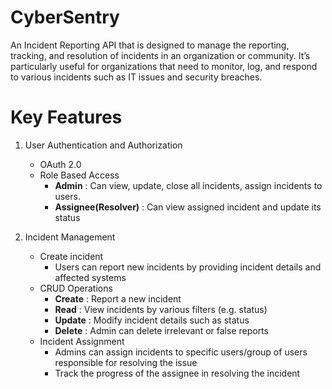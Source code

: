 # CyberSentry

An Incident Reporting API that is designed to manage the reporting, tracking, and resolution of incidents in an organization or community. It’s particularly useful for organizations that need to monitor, log, and respond to various incidents such as IT issues and security breaches.

# Key Features

1. User Authentication and Authorization
    * OAuth 2.0
    * Role Based Access
      * **Admin** : Can view, update, close all incidents, assign incidents to users.
      * **Assignee(Resolver)** : Can view assigned incident and update its status

2. Incident Management
   * Create incident
     * Users can report new incidents by providing incident details and affected systems
   * CRUD Operations
     * **Create** : Report a new incident
     * **Read** : View incidents by various filters (e.g. status)
     * **Update** : Modify incident details such as status
     * **Delete** : Admin can delete irrelevant or false reports
   * Incident Assignment
     * Admins can assign incidents to specific users/group of users responsible for resolving the issue
     * Track the progress of the assignee in resolving the incident
